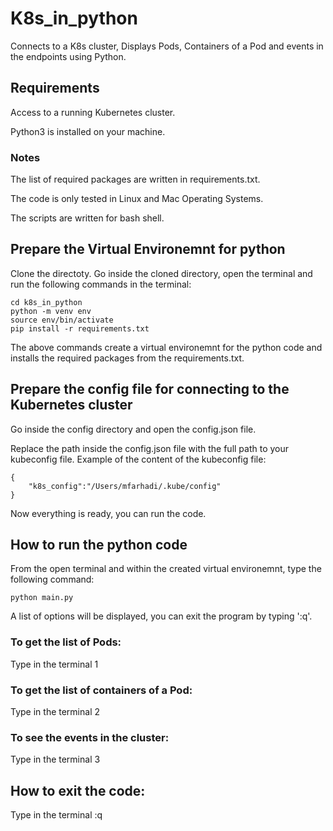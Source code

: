 # K8s_in_python
Connects to a K8s cluster, Displays Pods, Containers of a Pod and events in the endpoints using Python.
## Requirements
Access to a running Kubernetes cluster.

Python3 is installed on your machine.

### Notes
The list of required packages are written in requirements.txt.

The code is only tested in Linux and Mac Operating Systems.

The scripts are written for bash shell.

## Prepare the Virtual Environemnt for python

Clone the directoty.
Go inside the cloned directory, open the terminal and run the following commands in the terminal:
```
cd k8s_in_python
python -m venv env
source env/bin/activate
pip install -r requirements.txt
```
The above commands create a virtual environemnt for the python code and installs the required packages from the requirements.txt.

## Prepare the config file for connecting to the Kubernetes cluster
Go inside the config directory and open the config.json file.

Replace the path inside the config.json file with the full path to your kubeconfig file.
Example of the content of the kubeconfig file:
```
{
    "k8s_config":"/Users/mfarhadi/.kube/config"
}
```
Now everything is ready, you can run the code.

## How to run the python code

From the open terminal and within the created virtual environemnt, type the following command:
```
python main.py
```
A list of options will be displayed, you can exit the program by typing ':q'.
### To get the list of Pods:
Type in the terminal 1
### To get the list of containers of a Pod:
Type in the terminal 2
### To see the events in the cluster:
Type in the terminal 3

## How to exit the code:
Type in the terminal :q
